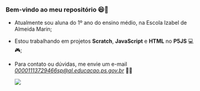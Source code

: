 ### Bem-vindo ao meu repositório 😆🎀

- Atualmente sou aluna do 1º ano do ensino médio, na Escola Izabel de Almeida Marin;
- Estou trabalhando em projetos **Scratch**, **JavaScript** e **HTML** no **P5JS** 💻🎮;
- Para contato ou dúvidas, me envie um e-mail *00001113729466sp@al.educacao.ps.gov.br* 💌💓

  ![](https://media.tenor.com/ayAksVCO470AAAAi/ginger-cat-cat-jumping.gif)
